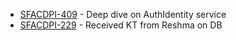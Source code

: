 - [SFACDPI-409](https://projecthub.service.csnzoo.com/browse/SFACDPI-409) - Deep dive on AuthIdentity service
- [SFACDPI-229](https://projecthub.service.csnzoo.com/browse/SFACDPI-229) - Received KT from Reshma on DB